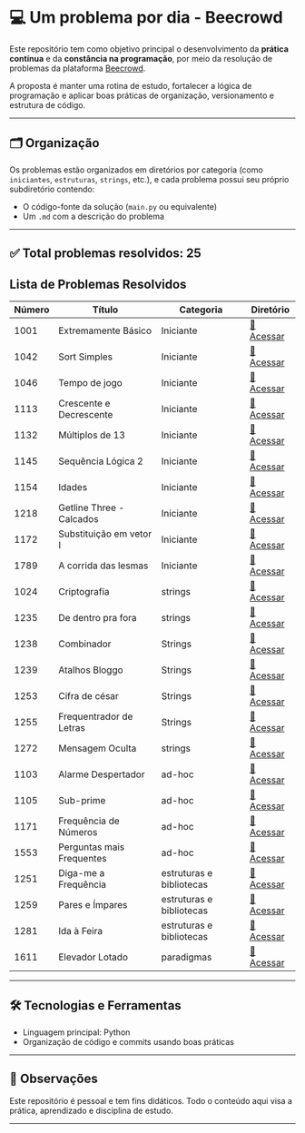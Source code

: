 # 💻 Um problema por dia - Beecrowd

Este repositório tem como objetivo principal o desenvolvimento da **prática contínua** e da **constância na programação**, por meio da resolução de problemas da plataforma [Beecrowd](https://www.beecrowd.com.br/).

A proposta é manter uma rotina de estudo, fortalecer a lógica de programação e aplicar boas práticas de organização, versionamento e estrutura de código.

---

## 🗂️ Organização

Os problemas estão organizados em diretórios por categoria (como `iniciantes`, `estruturas`, `strings`, etc.), e cada problema possui seu próprio subdiretório contendo:

- O código-fonte da solução (`main.py` ou equivalente)
- Um `.md` com a descrição do problema

---

## ✅ Total problemas resolvidos: **25**

## Lista de Problemas Resolvidos

| Número | Título                    | Categoria                | Diretório                                            |
| ------ | ------------------------- | ------------------------ | ---------------------------------------------------- |
| 1001   | Extremamente Básico       | Iniciante                | [🔗 Acessar](problemas/iniciantes/1001/)             |
| 1042   | Sort Simples              | Iniciante                | [🔗 Acessar](problemas/iniciantes/1042/)             |
| 1046   | Tempo de jogo             | Iniciante                | [🔗 Acessar](problemas/iniciantes/1046/)             |
| 1113   | Crescente e Decrescente   | Iniciante                | [🔗 Acessar](problemas/iniciantes/1113/)             |
| 1132   | Múltiplos de 13           | Iniciante                | [🔗 Acessar](problemas/iniciantes/1132/)             |
| 1145   | Sequência Lógica 2        | Iniciante                | [🔗 Acessar](problemas/iniciantes/1145/)             |
| 1154   | Idades                    | Iniciante                | [🔗 Acessar](problemas/iniciantes/1154/)             |
| 1218   | Getline Three - Calcados  | Iniciante                | [🔗 Acessar](problemas/iniciantes/1218/)             |
| 1172   | Substituição em vetor I   | Iniciante                | [🔗 Acessar](problemas/iniciantes/1172/)             |
| 1789   | A corrida das lesmas      | Iniciante                | [🔗 Acessar](problemas/iniciantes/1789/)             |
| 1024   | Criptografia              | strings                  | [🔗 Acessar](problemas/strings/1024/)                |
| 1235   | De dentro pra fora        | strings                  | [🔗 Acessar](problemas/strings/1235/)                |
| 1238   | Combinador                | Strings                  | [🔗 Acessar](problemas/strings/1238/)                |
| 1239   | Atalhos Bloggo            | Strings                  | [🔗 Acessar](problemas/strings/1239/)                |
| 1253   | Cifra de césar            | Strings                  | [🔗 Acessar](problemas/strings/1253/)                |
| 1255   | Frequentrador de Letras   | Strings                  | [🔗 Acessar](problemas/strings/1255/)                |
| 1272   | Mensagem Oculta           | strings                  | [🔗 Acessar](problemas/strings/1272/)                |
| 1103   | Alarme Despertador        | ad-hoc                   | [🔗 Acessar](problemas/ad-hoc/1103/)                 |
| 1105   | Sub-prime                 | ad-hoc                   | [🔗 Acessar](problemas/ad-hoc/1105/)                 |
| 1171   | Frequência de Números     | ad-hoc                   | [🔗 Acessar](problemas/ad-hoc/1171/)                 |
| 1553   | Perguntas mais Frequentes | ad-hoc                   | [🔗 Acessar](problemas/ad-hoc/1553/)                 |
| 1251   | Diga-me a Frequência      | estruturas e bibliotecas | [🔗 Acessar](problemas/estruturas-bibliotecas/1251/) |
| 1259   | Pares e Ímpares           | estruturas e bibliotecas | [🔗 Acessar](problemas/estruturas-bibliotecas/1259/) |
| 1281   | Ida à Feira               | estruturas e bibliotecas | [🔗 Acessar](problemas/estruturas-bibliotecas/1281/) |
| 1611   | Elevador Lotado           | paradigmas               | [🔗 Acessar](problemas/paradigmas/1611/)             |

---

## 🛠️ Tecnologias e Ferramentas

- Linguagem principal: Python
- Organização de código e commits usando boas práticas

---

## 📌 Observações

Este repositório é pessoal e tem fins didáticos. Todo o conteúdo aqui visa a prática, aprendizado e disciplina de estudo.

---
